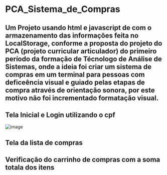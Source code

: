 # PCA_Sistema_de_Compras
## Um Projeto usando html e javascript de com o armazenamento das informações feita no LocalStorage, conforme a proposta do projeto do PCA (projeto curricular articulador) do primeiro período da formação de Técnologo de Análise de Sistemas, onde a ideia foi criar um sistema de compras em um terminal para pessoas com deficeência visual e guiado pelas etapas de compra através de orientação sonora, por este motivo não foi incrementado formatação visual. 

## Tela Inicial e Login utilizando o cpf
![image](https://user-images.githubusercontent.com/73205402/232176818-f09a9c9e-cf03-4dfc-af36-d09760def4ac.png)

## Tela da lista de compras
## Verificação do carrinho de compras com a soma totala dos itens
